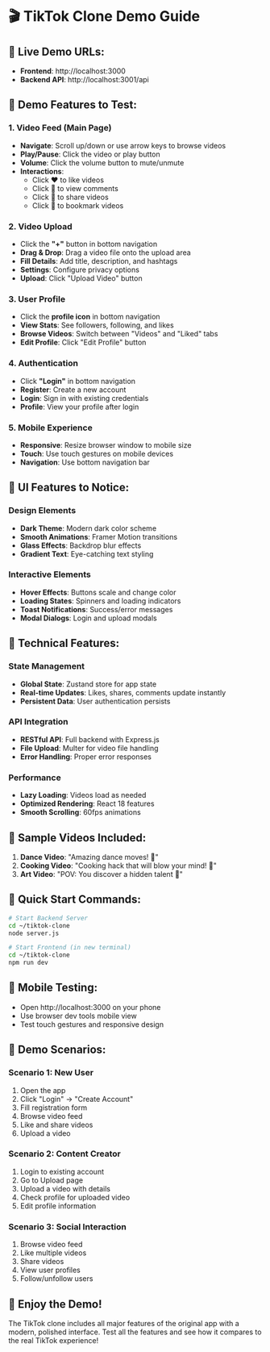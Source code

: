 # 🎬 TikTok Clone Demo Guide

## 🚀 **Live Demo URLs:**
- **Frontend**: http://localhost:3000
- **Backend API**: http://localhost:3001/api

## 🎯 **Demo Features to Test:**

### 1. **Video Feed (Main Page)**
- **Navigate**: Scroll up/down or use arrow keys to browse videos
- **Play/Pause**: Click the video or play button
- **Volume**: Click the volume button to mute/unmute
- **Interactions**: 
  - Click ❤️ to like videos
  - Click 💬 to view comments
  - Click 🔄 to share videos
  - Click 🔖 to bookmark videos

### 2. **Video Upload**
- Click the **"+"** button in bottom navigation
- **Drag & Drop**: Drag a video file onto the upload area
- **Fill Details**: Add title, description, and hashtags
- **Settings**: Configure privacy options
- **Upload**: Click "Upload Video" button

### 3. **User Profile**
- Click the **profile icon** in bottom navigation
- **View Stats**: See followers, following, and likes
- **Browse Videos**: Switch between "Videos" and "Liked" tabs
- **Edit Profile**: Click "Edit Profile" button

### 4. **Authentication**
- Click **"Login"** in bottom navigation
- **Register**: Create a new account
- **Login**: Sign in with existing credentials
- **Profile**: View your profile after login

### 5. **Mobile Experience**
- **Responsive**: Resize browser window to mobile size
- **Touch**: Use touch gestures on mobile devices
- **Navigation**: Use bottom navigation bar

## 🎨 **UI Features to Notice:**

### **Design Elements**
- **Dark Theme**: Modern dark color scheme
- **Smooth Animations**: Framer Motion transitions
- **Glass Effects**: Backdrop blur effects
- **Gradient Text**: Eye-catching text styling

### **Interactive Elements**
- **Hover Effects**: Buttons scale and change color
- **Loading States**: Spinners and loading indicators
- **Toast Notifications**: Success/error messages
- **Modal Dialogs**: Login and upload modals

## 🔧 **Technical Features:**

### **State Management**
- **Global State**: Zustand store for app state
- **Real-time Updates**: Likes, shares, comments update instantly
- **Persistent Data**: User authentication persists

### **API Integration**
- **RESTful API**: Full backend with Express.js
- **File Upload**: Multer for video file handling
- **Error Handling**: Proper error responses

### **Performance**
- **Lazy Loading**: Videos load as needed
- **Optimized Rendering**: React 18 features
- **Smooth Scrolling**: 60fps animations

## 🎥 **Sample Videos Included:**
1. **Dance Video**: "Amazing dance moves! 💃"
2. **Cooking Video**: "Cooking hack that will blow your mind! 🍳"
3. **Art Video**: "POV: You discover a hidden talent 🎨"

## 🚀 **Quick Start Commands:**

```bash
# Start Backend Server
cd ~/tiktok-clone
node server.js

# Start Frontend (in new terminal)
cd ~/tiktok-clone
npm run dev
```

## 📱 **Mobile Testing:**
- Open http://localhost:3000 on your phone
- Use browser dev tools mobile view
- Test touch gestures and responsive design

## 🎯 **Demo Scenarios:**

### **Scenario 1: New User**
1. Open the app
2. Click "Login" → "Create Account"
3. Fill registration form
4. Browse video feed
5. Like and share videos
6. Upload a video

### **Scenario 2: Content Creator**
1. Login to existing account
2. Go to Upload page
3. Upload a video with details
4. Check profile for uploaded video
5. Edit profile information

### **Scenario 3: Social Interaction**
1. Browse video feed
2. Like multiple videos
3. Share videos
4. View user profiles
5. Follow/unfollow users

## 🎉 **Enjoy the Demo!**

The TikTok clone includes all major features of the original app with a modern, polished interface. Test all the features and see how it compares to the real TikTok experience!
